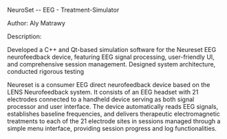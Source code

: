 NeuroSet -- EEG - Treatment-Simulator


Author: Aly Matrawy

Description: 

Developed a C++ and Qt-based simulation software for the Neureset EEG neurofeedback device, featuring EEG signal processing, user-friendly UI, and comprehensive session management. Designed system architecture, conducted rigorous testing


Neureset is a consumer EEG direct neurofeedback device based on the LENS Neurofeedback system. It consists of an EEG headset with 21 electrodes connected to a handheld device serving as both signal processor and user interface. The device automatically reads EEG signals, establishes baseline frequencies, and delivers therapeutic electromagnetic treatments to each of the 21 electrode sites in sessions managed through a simple menu interface, providing session progress and log functionalities.
